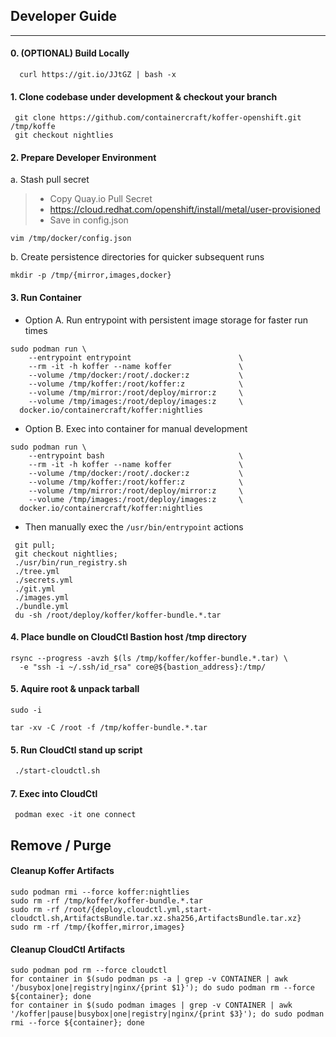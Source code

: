## Developer Guide
------------
#### 0. (OPTIONAL) Build Locally
```
  curl https://git.io/JJtGZ | bash -x
```
#### 1. Clone codebase under development & checkout your branch
```
 git clone https://github.com/containercraft/koffer-openshift.git /tmp/koffe
 git checkout nightlies
```
#### 2. Prepare Developer Environment
  a. Stash pull secret
>  - Copy Quay.io Pull Secret
>  - https://cloud.redhat.com/openshift/install/metal/user-provisioned
>  - Save in config.json
>

```
vim /tmp/docker/config.json
```
  b. Create persistence directories for quicker subsequent runs
```
mkdir -p /tmp/{mirror,images,docker}
```
#### 3. Run Container
  - Option A. Run entrypoint with persistent image storage for faster run times
```
sudo podman run \
    --entrypoint entrypoint                        \
    --rm -it -h koffer --name koffer               \
    --volume /tmp/docker:/root/.docker:z           \
    --volume /tmp/koffer:/root/koffer:z            \
    --volume /tmp/mirror:/root/deploy/mirror:z     \
    --volume /tmp/images:/root/deploy/images:z     \
  docker.io/containercraft/koffer:nightlies
```

  - Option B. Exec into container for manual development
```
sudo podman run \
    --entrypoint bash                              \
    --rm -it -h koffer --name koffer               \
    --volume /tmp/docker:/root/.docker:z           \
    --volume /tmp/koffer:/root/koffer:z            \
    --volume /tmp/mirror:/root/deploy/mirror:z     \
    --volume /tmp/images:/root/deploy/images:z     \
  docker.io/containercraft/koffer:nightlies
```
  - Then manually exec the `/usr/bin/entrypoint` actions
```
 git pull;
 git checkout nightlies;
 ./usr/bin/run_registry.sh
 ./tree.yml
 ./secrets.yml
 ./git.yml
 ./images.yml
 ./bundle.yml
 du -sh /root/deploy/koffer/koffer-bundle.*.tar
```
#### 4. Place bundle on CloudCtl Bastion host /tmp directory
```
rsync --progress -avzh $(ls /tmp/koffer/koffer-bundle.*.tar) \
  -e "ssh -i ~/.ssh/id_rsa" core@${bastion_address}:/tmp/
```
#### 5. Aquire root & unpack tarball
```
sudo -i
```
```
tar -xv -C /root -f /tmp/koffer-bundle.*.tar
```
#### 5. Run CloudCtl stand up script
```  6
 ./start-cloudctl.sh
```
#### 7. Exec into CloudCtl
```
 podman exec -it one connect
```
## Remove / Purge
#### Cleanup Koffer Artifacts
```
sudo podman rmi --force koffer:nightlies
sudo rm -rf /tmp/koffer/koffer-bundle.*.tar
sudo rm -rf /root/{deploy,cloudctl.yml,start-cloudctl.sh,ArtifactsBundle.tar.xz.sha256,ArtifactsBundle.tar.xz}
sudo rm -rf /tmp/{koffer,mirror,images}
```
#### Cleanup CloudCtl Artifacts
```
sudo podman pod rm --force cloudctl
for container in $(sudo podman ps -a | grep -v CONTAINER | awk '/busybox|one|registry|nginx/{print $1}'); do sudo podman rm --force ${container}; done
for container in $(sudo podman images | grep -v CONTAINER | awk '/koffer|pause|busybox|one|registry|nginx/{print $3}'); do sudo podman rmi --force ${container}; done
```
[this script]:https://github.com/containercraft/Koffer/blob/nightlies/dev/bin/build-local.sh
